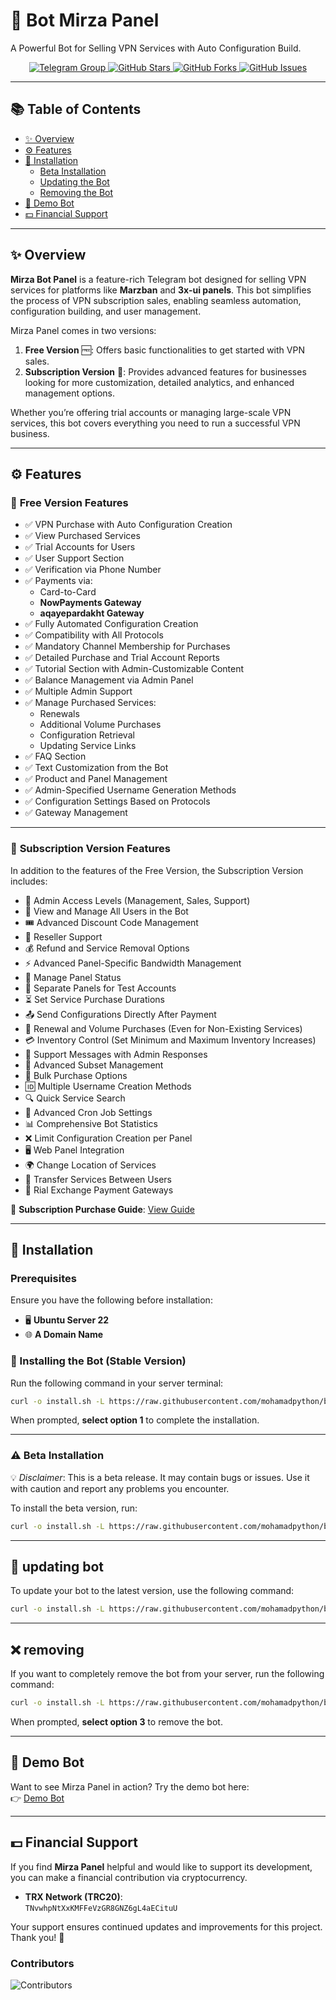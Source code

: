 # 🤖 Bot Mirza Panel

A Powerful Bot for Selling VPN Services with Auto Configuration Build.

<p align="center">
    <a href="https://t.me/mirzapanel" target="_blank">
        <img src="https://img.shields.io/badge/Telegram-Group-blue?style=flat-square&logo=telegram" alt="Telegram Group"/>
    </a>
    <a href="https://github.com/mahdiMGF2/botmirzapanel" target="_blank">
        <img src="https://img.shields.io/github/stars/mahdiMGF2/botmirzapanel?style=social" alt="GitHub Stars"/>
    </a>
    <a href="https://img.shields.io/github/forks/mahdiMGF2/botmirzapanel?style=flat-square" target="_blank">
        <img src="https://img.shields.io/github/forks/mahdiMGF2/botmirzapanel?style=flat-square" alt="GitHub Forks"/>
    </a>
    <a href="https://github.com/mahdiMGF2/botmirzapanel/issues" target="_blank">
        <img src="https://img.shields.io/github/issues/mahdiMGF2/botmirzapanel?style=flat-square" alt="GitHub Issues"/>
    </a>
</p>


---

## 📚 Table of Contents

- [✨ Overview](#-overview)
- [⚙️ Features](#️-features)
- [🚀 Installation](#-installation)
  - [Beta Installation](#️-beta-installation)
  - [Updating the Bot](#-updating-bot)
  - [Removing the Bot](#-removing)
- [📱 Demo Bot](#-demo-bot)
- [💵 Financial Support](#-financial-support)

---

## ✨ Overview

**Mirza Bot Panel** is a feature-rich Telegram bot designed for selling VPN services for platforms like **Marzban** and **3x-ui panels**. This bot simplifies the process of VPN subscription sales, enabling seamless automation, configuration building, and user management.

Mirza Panel comes in two versions:  
1. **Free Version** 🆓: Offers basic functionalities to get started with VPN sales.  
2. **Subscription Version** 💎: Provides advanced features for businesses looking for more customization, detailed analytics, and enhanced management options.  

Whether you’re offering trial accounts or managing large-scale VPN services, this bot covers everything you need to run a successful VPN business.

---

## ⚙️ Features

### 🔹 **Free Version Features**

- ✅ VPN Purchase with Auto Configuration Creation
- ✅ View Purchased Services
- ✅ Trial Accounts for Users
- ✅ User Support Section
- ✅ Verification via Phone Number
- ✅ Payments via:
  - Card-to-Card
  - **NowPayments Gateway**
  - **aqayepardakht Gateway**
- ✅ Fully Automated Configuration Creation
- ✅ Compatibility with All Protocols
- ✅ Mandatory Channel Membership for Purchases
- ✅ Detailed Purchase and Trial Account Reports
- ✅ Tutorial Section with Admin-Customizable Content
- ✅ Balance Management via Admin Panel
- ✅ Multiple Admin Support
- ✅ Manage Purchased Services:
  - Renewals
  - Additional Volume Purchases
  - Configuration Retrieval
  - Updating Service Links
- ✅ FAQ Section
- ✅ Text Customization from the Bot
- ✅ Product and Panel Management
- ✅ Admin-Specified Username Generation Methods
- ✅ Configuration Settings Based on Protocols
- ✅ Gateway Management

---

### 🔹 **Subscription Version Features**

In addition to the features of the Free Version, the Subscription Version includes:

- 🔐 Admin Access Levels (Management, Sales, Support)
- 🧾 View and Manage All Users in the Bot
- 🎟️ Advanced Discount Code Management
- 🤝 Reseller Support
- 💰 Refund and Service Removal Options
- ⚡ Advanced Panel-Specific Bandwidth Management
- 🔄 Manage Panel Status
- 🔑 Separate Panels for Test Accounts
- ⏳ Set Service Purchase Durations
- 📤 Send Configurations Directly After Payment
- 🔄 Renewal and Volume Purchases (Even for Non-Existing Services)
- 💳 Inventory Control (Set Minimum and Maximum Inventory Increases)
- 📩 Support Messages with Admin Responses
- 🔗 Advanced Subset Management
- 🛒 Bulk Purchase Options
- 🆔 Multiple Username Creation Methods
- 🔍 Quick Service Search
- 📅 Advanced Cron Job Settings
- 📊 Comprehensive Bot Statistics
- ❌ Limit Configuration Creation per Panel
- 🖥️ Web Panel Integration
- 🌍 Change Location of Services
- 🔄 Transfer Services Between Users
- 💱 Rial Exchange Payment Gateways

📌 **Subscription Purchase Guide**: [View Guide](https://t.me/mirzaperimium/4)

---

## 🚀 Installation

### Prerequisites

Ensure you have the following before installation:
- 🖥️ **Ubuntu Server 22**
- 🌐 **A Domain Name**

### 🔧 Installing the Bot (Stable Version)

Run the following command in your server terminal:

```bash
curl -o install.sh -L https://raw.githubusercontent.com/mohamadpython/botmirzapanel/main/install.sh && bash install.sh
```

When prompted, **select option 1** to complete the installation.

---

### ⚠️ Beta Installation

💡 *Disclaimer*: This is a beta release. It may contain bugs or issues. Use it with caution and report any problems you encounter.

To install the beta version, run:

```bash
curl -o install.sh -L https://raw.githubusercontent.com/mohamadpython/botmirzapanel/main/install.sh && bash install.sh -beta
```

---

## 🔄 updating bot

To update your bot to the latest version, use the following command:

```bash
curl -o install.sh -L https://raw.githubusercontent.com/mohamadpython/botmirzapanel/main/install.sh && bash install.sh -update
```

---

## ❌ removing

If you want to completely remove the bot from your server, run the following command:

```bash
curl -o install.sh -L https://raw.githubusercontent.com/mohamadpython/botmirzapanel/main/install.sh && bash install.sh
```

When prompted, **select option 3** to remove the bot.

---

## 📱 Demo Bot

Want to see Mirza Panel in action? Try the demo bot here:  
👉 [Demo Bot](https://t.me/marzbaninfobot)

---

## 💵 Financial Support

If you find **Mirza Panel** helpful and would like to support its development, you can make a financial contribution via cryptocurrency.

- **TRX Network (TRC20)**:  
  `TNvwhpNtXxKMFFeVzGR8GNZ6gL4aECituU`

Your support ensures continued updates and improvements for this project. Thank you! 🙌

### Contributors

![Contributors](https://contrib.rocks/image?repo=mahdiMGF2/botmirzapanel)
